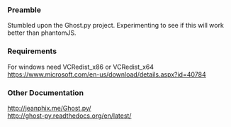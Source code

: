 ### Preamble ###

Stumbled upon the Ghost.py project.  Experimenting to see if this will work better 
than phantomJS.

### Requirements ###

For windows need VCRedist_x86 or VCRedist_x64  
https://www.microsoft.com/en-us/download/details.aspx?id=40784  

### Other Documentation ###

http://jeanphix.me/Ghost.py/  
http://ghost-py.readthedocs.org/en/latest/  
